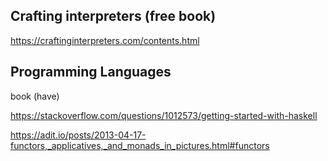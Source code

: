 

## Crafting interpreters (free book)
https://craftinginterpreters.com/contents.html

## Programming Languages
book (have)

https://stackoverflow.com/questions/1012573/getting-started-with-haskell

https://adit.io/posts/2013-04-17-functors,_applicatives,_and_monads_in_pictures.html#functors
